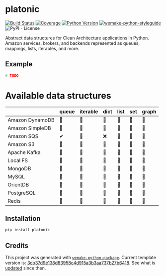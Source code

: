 # platonic

[![Build Status](https://travis-ci.com/python-platonic/platonic.svg?branch=master)](https://travis-ci.com/python-platonic/platonic)
[![Coverage](https://coveralls.io/repos/github/python-platonic/platonic/badge.svg?branch=master)](https://coveralls.io/github/python-platonic/platonic?branch=master)
[![Python Version](https://img.shields.io/pypi/pyversions/platonic.svg)](https://pypi.org/project/platonic/)
[![wemake-python-styleguide](https://img.shields.io/badge/style-wemake-000000.svg)](https://github.com/wemake-services/wemake-python-styleguide)
![PyPI - License](https://img.shields.io/pypi/l/platonic)

Abstract data structures for Clean Architecture applications in Python. Amazon services, brokers, and backends represented as queues, mappings, lists, iterables, and more.

## Example 

```python
# TODO
```


# Available data structures

|                 | queue | iterable | dict | list | set | graph |
| ---             | ---   | ---      | ---  | ---  | --- | ---   |
| Amazon DynamoDB | 🔧    | 🔧       | 🔧   | 🔧   | 🔧  | 🔧    |
| Amazon SimpleDB | 🔧    | 🔧       | 🔧   | 🔧   | 🔧  | 🔧    |
| Amazon SQS      | ✔    ️| 🔧       | ❌    | 🔧   | 🔧  | 🔧    |
| Amazon S3       | 🔧    | 🔧       | 🔧   | 🔧   | 🔧  | 🔧    |
| Apache Kafka    | 🔧    | 🔧       | 🔧   | 🔧   | 🔧  | 🔧    |
| Local FS        | 🔧    | 🔧       | 🔧   | 🔧   | 🔧  | 🔧    |
| MongoDB         | 🔧    | 🔧       | 🔧   | 🔧   | 🔧  | 🔧    |
| MySQL           | 🔧    | 🔧       | 🔧   | 🔧   | 🔧  | 🔧    |
| OrientDB        | 🔧    | 🔧       | 🔧   | 🔧   | 🔧  | 🔧    |
| PostgreSQL      | 🔧    | 🔧       | 🔧   | 🔧   | 🔧  | 🔧    |
| Redis           | 🔧    | 🔧       | 🔧   | 🔧   | 🔧  | 🔧    |


## Installation

```bash
pip install platonic
```

## Credits

This project was generated with [`wemake-python-package`](https://github.com/wemake-services/wemake-python-package). Current template version is: [3cb37d9e138d83958c4d915a3b3aa737b27b6418](https://github.com/wemake-services/wemake-python-package/tree/3cb37d9e138d83958c4d915a3b3aa737b27b6418). See what is [updated](https://github.com/wemake-services/wemake-python-package/compare/3cb37d9e138d83958c4d915a3b3aa737b27b6418...master) since then.
